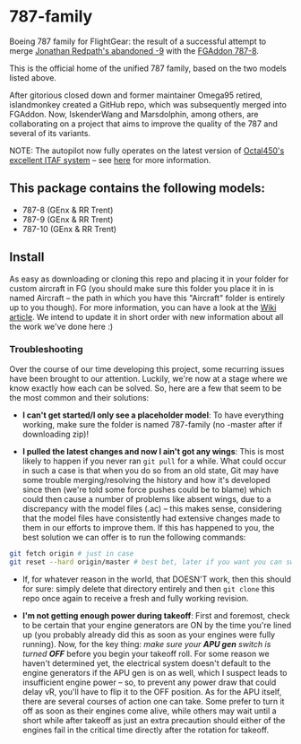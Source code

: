 # 787-family

Boeing 787 family for FlightGear: the result of a successful attempt to merge [Jonathan Redpath's abandoned -9](https://github.com/legoboyvdlp/787-9) with the [FGAddon 787-8](http://sourceforge.net/p/flightgear/fgaddon/HEAD/tree/trunk/Aircraft/787-8/).

This is the official home of the unified 787 family, based on the two models listed above.

After gitorious closed down and former maintainer Omega95 retired, islandmonkey created a GitHub repo, which was subsequently merged into FGAddon. Now, IskenderWang and Marsdolphin, among others, are collaborating on a project that aims to improve the quality of the 787 and several of its variants.

NOTE: The autopilot now fully operates on the latest version of [Octal450's excellent ITAF system](https://github.com/Octal450/IT-AUTOFLIGHT) – see [here](http://wiki.flightgear.org/IT-AUTOFLIGHT) for more information.

## This package contains the following models:

- 787-8 (GEnx & RR Trent)
- 787-9 (GEnx & RR Trent)
- 787-10 (GEnx & RR Trent)

## Install

As easy as downloading or cloning this repo and placing it in your folder for custom aircraft in FG (you should make sure this folder you place it in is named Aircraft – the path in which you have this "Aircraft" folder is entirely up to you though). For more information, you can have a look at the [Wiki article](https://wiki.flightgear.org/Boeing_787-8_Dreamliner). We intend to update it in short order with new information about all the work we've done here :)

### Troubleshooting

Over the course of our time developing this project, some recurring issues have been brought to our attention.
Luckily, we're now at a stage where we know exactly how each can be solved. So, here are a few that seem to be the most common and their solutions:

- **I can't get started/I only see a placeholder model**: To have everything working, make sure the folder is named 787-family (no -master after if downloading zip)!

- **I pulled the latest changes and now I ain't got any wings**: This is most likely to happen if you never ran `git pull` for a while. What could occur in such a case is that when you do so from an old state, Git may have some trouble merging/resolving the history and how it's developed since then (we're told some force pushes could be to blame) which could then cause a number of problems like absent wings, due to a discrepancy with the model files (.ac) – this makes sense, considering that the model files have consistently had extensive changes made to them in our efforts to improve them. If this has happened to you, the best solution we can offer is to run the following commands:

```sh
git fetch origin # just in case
git reset --hard origin/master # best bet, later if you want you can switch branches
```

- If, for whatever reason in the world, that DOESN'T work, then this should for sure: simply delete that directory entirely and then `git clone` this repo once again to receive a fresh and fully working revision.
  
- **I'm not getting enough power during takeoff**: First and foremost, check to be certain that your engine generators are ON by the time you're lined up (you probably already did this as soon as your engines were fully running). Now, for the key thing: *make sure your ***APU gen*** switch is turned **OFF*** before you begin your takeoff roll. For some reason we haven't determined yet, the electrical system doesn't default to the engine generators if the APU gen is on as well, which I suspect leads to insufficient engine power – so, to prevent any power draw that could delay vR, you'll have to flip it to the OFF position. As for the APU itself, there are several courses of action one can take. Some prefer to turn it off as soon as their engines come alive, while others may wait until a short while after takeoff as just an extra precaution should either of the engines fail in the critical time directly after the rotation for takeoff.
